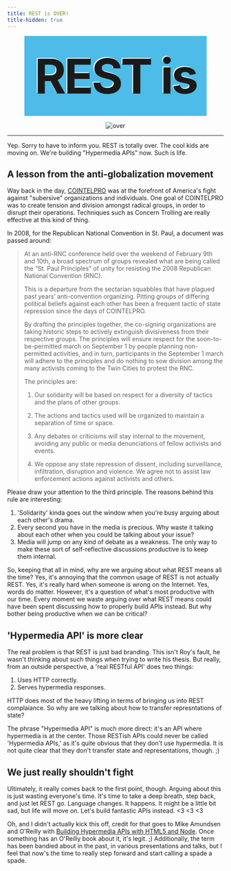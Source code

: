 ```yaml
---
title: REST is OVER!
title-hidden: true
---
```


<div style="text-align: center">
<h1 style="
padding:25px 0;
margin-left: 40px;
margin-right: 40px;
margin-top: 0px;
margin-bottom: 10px;
font-size: 800%;
letter-spacing: -0.04em;
background-color: #4DBCE9;
text-shadow: -2px -2px 0px white;">REST is</h1>
<p><img src="http://i.imgur.com/GFhQ2.png" alt="over" /></p>
</div>

<hr/>

Yep. Sorry to have to inform you. REST is totally over. The cool kids are
moving on. We're building "Hypermedia APIs" now. Such is life.

## A lesson from the anti-globalization movement

Way back in the day, [COINTELPRO](http://en.wikipedia.org/wiki/COINTELPRO) was
at the forefront of America's fight against "subersive" organizations and
individuals. One goal of COINTELPRO was to create tension and division amongst
radical groups, in order to disrupt their operations. Techniques such as 
Concern Trolling
are really effective at this kind of thing.

In 2008, for the Republican National Convention in St. Paul, a document was passed
around:

> At an anti-RNC conference held over the weekend of February 9th and 10th, a
> broad spectrum of groups revealed what are being called the “St. Paul
> Principles” of unity for resisting the 2008 Republican National Convention
> (RNC). 
> 
> This is a departure from the sectarian squabbles that have plagued past
> years’ anti-convention organizing. Pitting groups of differing political
> beliefs against each other has been a frequent tactic of state repression
> since the days of COINTELPRO.
> 
> By drafting the principles together, the co-signing organizations are taking
> historic steps to actively extinguish divisiveness from their respective
> groups. The principles will ensure respect for the soon-to-be-permitted march
> on September 1 by people planning non-permitted activities, and in turn,
> participants in the September 1 march will adhere to the principles and do
> nothing to sow division among the many activists coming to the Twin Cities to
> protest the RNC.
> 
> The principles are:
> 
> 1. Our solidarity will be based on respect for a diversity of tactics and the
> plans of other groups.
> 
> 2. The actions and tactics used will be organized to maintain a separation of
> time or space.
> 
> 3. Any debates or criticisms will stay internal to the movement, avoiding any
> public or media denunciations of fellow activists and events.
> 
> 4. We oppose any state repression of dissent, including surveillance,
> infiltration, disruption and violence. We agree not to assist law enforcement
> actions against activists and others.

Please draw your attention to the third principle. The reasons behind this rule
are interesting:

1. 'Solidarity' kinda goes out the window when you're busy arguing about each
   other's drama.
2. Every second you have in the media is precious. Why waste it talking about
   each other when you could be talking about your issue?
3. Media will jump on any kind of debate as a weakness. The only way to make
   these sort of self-reflective discussions productive is to keep them
   internal.

So, keeping that all in mind, why are we arguing about what REST means all the
time? Yes, it's annoying that the common usage of REST is not actually REST.
Yes, it's really hard when someone is wrong on the Internet. Yes, words do
matter. However, it's a question of what's most productive with our time.
Every moment we waste arguing over what REST means could have been spent
discussing how to properly build APIs instead. But why bother being productive
when we can be critical?

## 'Hypermedia API' is more clear

The real problem is that REST is just bad branding. This isn't Roy's fault, he
wasn't thinking about such things when trying to write his thesis. But really,
from an outside perspective, a 'real RESTful API' does two things:

1. Uses HTTP correctly.
2. Serves hypermedia responses.

HTTP does most of the heavy lifting in terms of bringing us into REST
complaiance. So why are we talking about how to transfer represntations of state?

The phrase "Hypermedia API" is much more direct: it's an API where hypermedia
is at the center. Those RESTish APIs could never be called 'Hypermedia APIs,' as
it's quite obvious that they don't use hypermedia. It is not quite clear that
they don't transfer state and representations, though. ;)

## We just really shouldn't fight

Ultimately, it really comes back to the first point, though. Arguing about this
is just wasting everyone's time. It's time to take a deep breath, step back,
and just let REST go. Language changes. It happens. It might be a little bit
sad, but life will move on. Let's build fantastic APIs instead. <3 <3 <3

Oh, and I didn't actually kick this off, credit for that goes to Mike Amundsen
and O'Reilly with [Building Hypermedia APIs with HTML5 and Node](http://www.amazon.com/Building-Hypermedia-APIs-HTML5-Node/dp/1449306578/ref=sr_1_1?ie=UTF8&qid=1330039178&sr=8-1).
Once something has an O'Reilly book about it, it's legit. ;) Additionally, the
term has been bandied about in the past, in various presentations and talks,
but I feel that now's the time to really step forward and start calling a spade
a spade.
